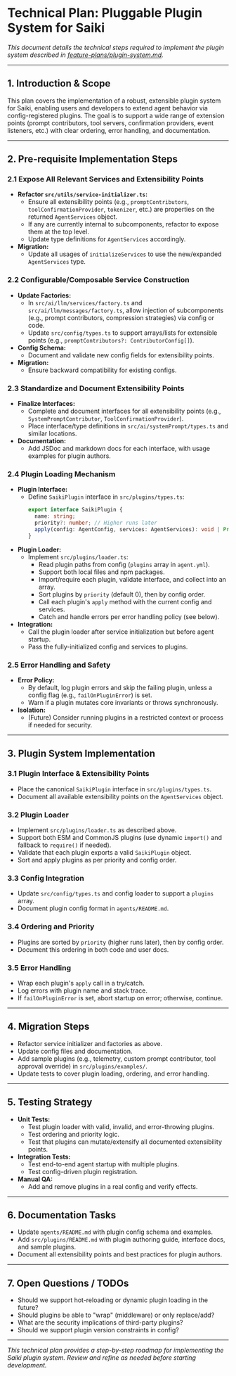 # Technical Plan: Pluggable Plugin System for Saiki

_This document details the technical steps required to implement the plugin system described in [feature-plans/plugin-system.md](../feature-plans/plugin-system.md)._

---

## 1. Introduction & Scope

This plan covers the implementation of a robust, extensible plugin system for Saiki, enabling users and developers to extend agent behavior via config-registered plugins. The goal is to support a wide range of extension points (prompt contributors, tool servers, confirmation providers, event listeners, etc.) with clear ordering, error handling, and documentation.

---

## 2. Pre-requisite Implementation Steps

### 2.1 Expose All Relevant Services and Extensibility Points
- **Refactor `src/utils/service-initializer.ts`:**
  - Ensure all extensibility points (e.g., `promptContributors`, `toolConfirmationProvider`, `tokenizer`, etc.) are properties on the returned `AgentServices` object.
  - If any are currently internal to subcomponents, refactor to expose them at the top level.
  - Update type definitions for `AgentServices` accordingly.
- **Migration:**
  - Update all usages of `initializeServices` to use the new/expanded `AgentServices` type.

### 2.2 Configurable/Composable Service Construction
- **Update Factories:**
  - In `src/ai/llm/services/factory.ts` and `src/ai/llm/messages/factory.ts`, allow injection of subcomponents (e.g., prompt contributors, compression strategies) via config or code.
  - Update `src/config/types.ts` to support arrays/lists for extensible points (e.g., `promptContributors?: ContributorConfig[]`).
- **Config Schema:**
  - Document and validate new config fields for extensibility points.
- **Migration:**
  - Ensure backward compatibility for existing configs.

### 2.3 Standardize and Document Extensibility Points
- **Finalize Interfaces:**
  - Complete and document interfaces for all extensibility points (e.g., `SystemPromptContributor`, `ToolConfirmationProvider`).
  - Place interface/type definitions in `src/ai/systemPrompt/types.ts` and similar locations.
- **Documentation:**
  - Add JSDoc and markdown docs for each interface, with usage examples for plugin authors.

### 2.4 Plugin Loading Mechanism
- **Plugin Interface:**
  - Define `SaikiPlugin` interface in `src/plugins/types.ts`:
    ```typescript
    export interface SaikiPlugin {
      name: string;
      priority?: number; // Higher runs later
      apply(config: AgentConfig, services: AgentServices): void | Promise<void>;
    }
    ```
- **Plugin Loader:**
  - Implement `src/plugins/loader.ts`:
    - Read plugin paths from config (`plugins` array in `agent.yml`).
    - Support both local files and npm packages.
    - Import/require each plugin, validate interface, and collect into an array.
    - Sort plugins by `priority` (default 0), then by config order.
    - Call each plugin's `apply` method with the current config and services.
    - Catch and handle errors per error handling policy (see below).
- **Integration:**
  - Call the plugin loader after service initialization but before agent startup.
  - Pass the fully-initialized config and services to plugins.

### 2.5 Error Handling and Safety
- **Error Policy:**
  - By default, log plugin errors and skip the failing plugin, unless a config flag (e.g., `failOnPluginError`) is set.
  - Warn if a plugin mutates core invariants or throws synchronously.
- **Isolation:**
  - (Future) Consider running plugins in a restricted context or process if needed for security.

---

## 3. Plugin System Implementation

### 3.1 Plugin Interface & Extensibility Points
- Place the canonical `SaikiPlugin` interface in `src/plugins/types.ts`.
- Document all available extensibility points on the `AgentServices` object.

### 3.2 Plugin Loader
- Implement `src/plugins/loader.ts` as described above.
- Support both ESM and CommonJS plugins (use dynamic `import()` and fallback to `require()` if needed).
- Validate that each plugin exports a valid `SaikiPlugin` object.
- Sort and apply plugins as per priority and config order.

### 3.3 Config Integration
- Update `src/config/types.ts` and config loader to support a `plugins` array.
- Document plugin config format in `agents/README.md`.

### 3.4 Ordering and Priority
- Plugins are sorted by `priority` (higher runs later), then by config order.
- Document this ordering in both code and user docs.

### 3.5 Error Handling
- Wrap each plugin's `apply` call in a try/catch.
- Log errors with plugin name and stack trace.
- If `failOnPluginError` is set, abort startup on error; otherwise, continue.

---

## 4. Migration Steps
- Refactor service initializer and factories as above.
- Update config files and documentation.
- Add sample plugins (e.g., telemetry, custom prompt contributor, tool approval override) in `src/plugins/examples/`.
- Update tests to cover plugin loading, ordering, and error handling.

---

## 5. Testing Strategy
- **Unit Tests:**
  - Test plugin loader with valid, invalid, and error-throwing plugins.
  - Test ordering and priority logic.
  - Test that plugins can mutate/extensify all documented extensibility points.
- **Integration Tests:**
  - Test end-to-end agent startup with multiple plugins.
  - Test config-driven plugin registration.
- **Manual QA:**
  - Add and remove plugins in a real config and verify effects.

---

## 6. Documentation Tasks
- Update `agents/README.md` with plugin config schema and examples.
- Add `src/plugins/README.md` with plugin authoring guide, interface docs, and sample plugins.
- Document all extensibility points and best practices for plugin authors.

---

## 7. Open Questions / TODOs
- Should we support hot-reloading or dynamic plugin loading in the future?
- Should plugins be able to "wrap" (middleware) or only replace/add?
- What are the security implications of third-party plugins?
- Should we support plugin version constraints in config?

---

*This technical plan provides a step-by-step roadmap for implementing the Saiki plugin system. Review and refine as needed before starting development.* 